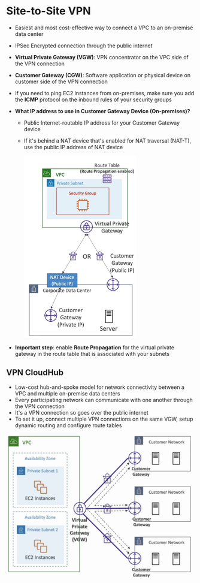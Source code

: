 # Site-to-Site VPN
- Easiest and most cost-effective way to connect a VPC to an on-premise data center
- IPSec Encrypted connection through the public internet
- **Virtual Private Gateway (VGW)**: VPN concentrator on the VPC side of the VPN connection
- **Customer Gateway (CGW)**: Software application or physical device on customer side of the VPN connection
- If you need to ping EC2 instances from on-premises, make sure you add the **ICMP** protocol on the inbound rules of your security groups
- **What IP address to use in Customer Gateway Device (On-premises)?**
  - Public Internet-routable IP address for your Customer Gateway device
  - If it's behind a NAT device that's enabled for NAT traversal (NAT-T), use the public IP address of NAT device

    <img src=./images/s2n.png width="300"/>

- **Important step**: enable **Route Propagation** for the virtual private gateway in the route table that is associated with your subnets

## VPN CloudHub
- Low-cost hub-and-spoke model for network connectivity between a VPC and multiple on-premise data centers
- Every participating network can communicate with one another through the VPN connection 
- It's a VPN connection so goes over the public internet
- To set it up, connect multiple VPN connections on the same VGW, setup dynamic routing and configure route tables

<img src=./images/cloudhub.jpg width="500"/>